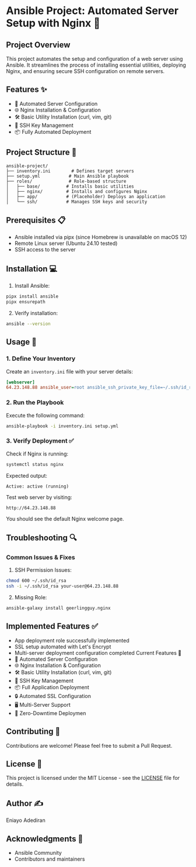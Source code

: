 # Ansible Project: Automated Server Setup with Nginx 🚀

## Project Overview
This project automates the setup and configuration of a web server using Ansible. It streamlines the process of installing essential utilities, deploying Nginx, and ensuring secure SSH configuration on remote servers.

## Features ✨
- 🔄 Automated Server Configuration
- 🌐 Nginx Installation & Configuration
- 🛠️ Basic Utility Installation (curl, vim, git)
- 🔑 SSH Key Management
- 📦 Fully Automated Deployment

## Project Structure 📁
```
ansible-project/
├── inventory.ini        # Defines target servers
├── setup.yml           # Main Ansible playbook
├── roles/              # Role-based structure
│   ├── base/          # Installs basic utilities
│   ├── nginx/         # Installs and configures Nginx
│   ├── app/           # (Placeholder) Deploys an application
│   └── ssh/           # Manages SSH keys and security
```

## Prerequisites 📋
- Ansible installed via pipx (since Homebrew is unavailable on macOS 12)
- Remote Linux server (Ubuntu 24.10 tested)
- SSH access to the server

## Installation 💻

1. Install Ansible:
```bash
pipx install ansible
pipx ensurepath
```

2. Verify installation:
```bash
ansible --version
```

## Usage 🔧

### 1. Define Your Inventory
Create an `inventory.ini` file with your server details:
```ini
[webserver]
64.23.148.88 ansible_user=root ansible_ssh_private_key_file=~/.ssh/id_rsa ansible_python_interpreter=/usr/bin/python3

```

### 2. Run the Playbook
Execute the following command:
```bash
ansible-playbook -i inventory.ini setup.yml
```

### 3. Verify Deployment ✅

Check if Nginx is running:
```bash
systemctl status nginx
```

Expected output:
```
Active: active (running)
```

Test web server by visiting:
```
http://64.23.148.88
```
You should see the default Nginx welcome page.

## Troubleshooting 🔍

### Common Issues & Fixes

1. SSH Permission Issues:
```bash
chmod 600 ~/.ssh/id_rsa
ssh -i ~/.ssh/id_rsa your-user@64.23.148.88
```

2. Missing Role:
```bash
ansible-galaxy install geerlingguy.nginx
```

## Implemented Features ✅
* App deployment role successfully implemented
* SSL setup automated with Let's Encrypt
* Multi-server deployment configuration completed
Current Features 🌟
* 🔄 Automated Server Configuration
* 🌐 Nginx Installation & Configuration
* 🛠️ Basic Utility Installation (curl, vim, git)
* 🔑 SSH Key Management
* 📦 Full Application Deployment
* 🔒 Automated SSL Configuration
* 🖥️ Multi-Server Support
* 🚀 Zero-Downtime Deploymen

## Contributing 🤝
Contributions are welcome! Please feel free to submit a Pull Request.

## License 📄
This project is licensed under the MIT License - see the [LICENSE](LICENSE) file for details.

## Author ✍️
Eniayo Adediran

## Acknowledgments 🙏
- Ansible Community
- Contributors and maintainers
